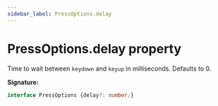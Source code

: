 ```yaml
---
sidebar_label: PressOptions.delay
---
```

# PressOptions.delay property

Time to wait between `keydown` and `keyup` in milliseconds. Defaults to 0.

**Signature:**

```typescript
interface PressOptions {delay?: number;}
```
